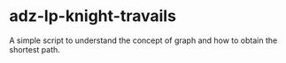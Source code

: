# adz-lp-knight-travails
A simple script to understand the concept of graph and how to obtain the shortest path.
